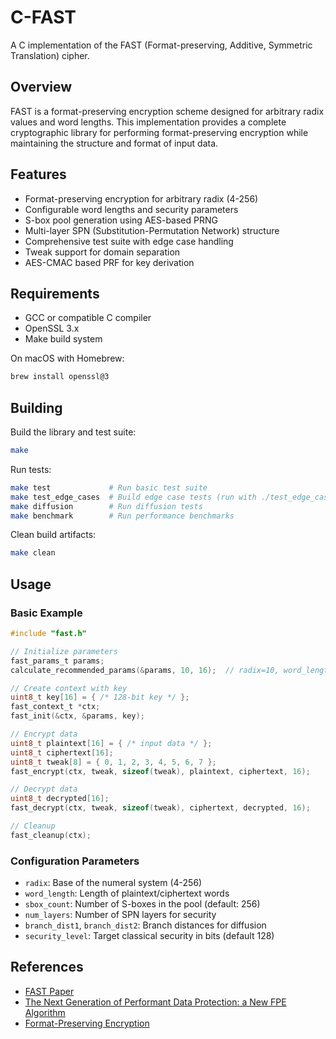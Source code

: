 # C-FAST

A C implementation of the FAST (Format-preserving, Additive, Symmetric Translation) cipher.

## Overview

FAST is a format-preserving encryption scheme designed for arbitrary radix values and word lengths. This implementation provides a complete cryptographic library for performing format-preserving encryption while maintaining the structure and format of input data.

## Features

- Format-preserving encryption for arbitrary radix (4-256)
- Configurable word lengths and security parameters
- S-box pool generation using AES-based PRNG
- Multi-layer SPN (Substitution-Permutation Network) structure
- Comprehensive test suite with edge case handling
- Tweak support for domain separation
- AES-CMAC based PRF for key derivation

## Requirements

- GCC or compatible C compiler
- OpenSSL 3.x
- Make build system

On macOS with Homebrew:

```bash
brew install openssl@3
```

## Building

Build the library and test suite:

```bash
make
```

Run tests:

```bash
make test             # Run basic test suite
make test_edge_cases  # Build edge case tests (run with ./test_edge_cases)
make diffusion        # Run diffusion tests
make benchmark        # Run performance benchmarks
```

Clean build artifacts:

```bash
make clean
```

## Usage

### Basic Example

```c
#include "fast.h"

// Initialize parameters
fast_params_t params;
calculate_recommended_params(&params, 10, 16);  // radix=10, word_length=16

// Create context with key
uint8_t key[16] = { /* 128-bit key */ };
fast_context_t *ctx;
fast_init(&ctx, &params, key);

// Encrypt data
uint8_t plaintext[16] = { /* input data */ };
uint8_t ciphertext[16];
uint8_t tweak[8] = { 0, 1, 2, 3, 4, 5, 6, 7 };
fast_encrypt(ctx, tweak, sizeof(tweak), plaintext, ciphertext, 16);

// Decrypt data
uint8_t decrypted[16];
fast_decrypt(ctx, tweak, sizeof(tweak), ciphertext, decrypted, 16);

// Cleanup
fast_cleanup(ctx);
```

### Configuration Parameters

- `radix`: Base of the numeral system (4-256)
- `word_length`: Length of plaintext/ciphertext words
- `sbox_count`: Number of S-boxes in the pool (default: 256)
- `num_layers`: Number of SPN layers for security
- `branch_dist1`, `branch_dist2`: Branch distances for diffusion
- `security_level`: Target classical security in bits (default 128)

## References

- [FAST Paper](https://eprint.iacr.org/2021/1171.pdf)
- [The Next Generation of Performant Data Protection: a New FPE Algorithm](https://insights.comforte.com/the-next-generation-of-performant-data-protection-a-new-fpe-algorithm)
- [Format-Preserving Encryption](https://en.wikipedia.org/wiki/Format-preserving_encryption)
